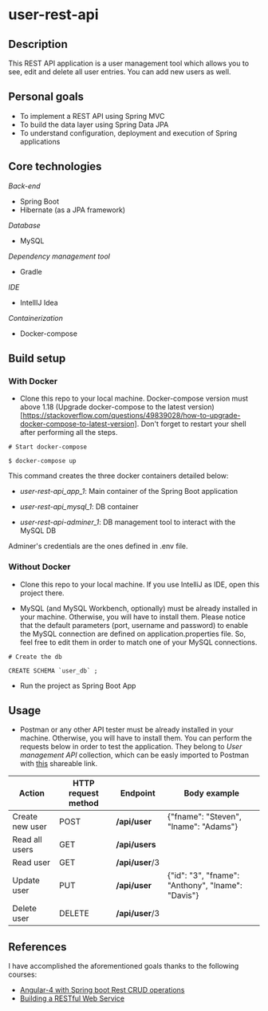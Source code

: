 # user-rest-api

## Description

This REST API application is a user management tool which allows you to see, edit and delete all user entries. You can add new users as well.

## Personal goals

- To implement a REST API using Spring MVC
- To build the data layer using Spring Data JPA
- To understand configuration, deployment and execution of Spring applications

## Core technologies

*Back-end*
- Spring Boot
- Hibernate (as a JPA framework)

*Database*
- MySQL

*Dependency management tool*
- Gradle

*IDE*
- IntellIJ Idea

*Containerization*
- Docker-compose

## Build setup

### With Docker

- Clone this repo to your local machine. Docker-compose version must above 1.18 (Upgrade docker-compose to the latest version)[https://stackoverflow.com/questions/49839028/how-to-upgrade-docker-compose-to-latest-version]. Don't forget to restart your shell after performing all the steps.
```
# Start docker-compose

$ docker-compose up
```

This command creates the three docker containers detailed below:

- _user-rest-api_app_1_: Main container of the Spring Boot application

- _user-rest-api_mysql_1_: DB container

- _user-rest-api-adminer_1_: DB management tool to interact with the MySQL DB

Adminer's credentials are the ones defined in .env file.

### Without Docker

- Clone this repo to your local machine. If you use IntelliJ as IDE, open this project there.

- MySQL (and MySQL Workbench, optionally) must be already installed in your machine. Otherwise, you will have to install them. Please notice that the default parameters (port, username and password) to enable the MySQL connection are defined on application.properties file. So, feel free to edit them in order to match one of your MySQL connections.

```
# Create the db

CREATE SCHEMA `user_db` ;
```

- Run the project as Spring Boot App

## Usage

- Postman or any other API tester must be already installed in your machine. Otherwise, you will have to install them. You can perform the requests below in order to test the application. They belong to *User management API* collection, which can be easly imported to Postman with [this](https://www.getpostman.com/collections/b9203126dbd425c19203) shareable link. 

| Action | HTTP request method | Endpoint | Body example |
| ------------- | ------------- | ------------- | ------------- |
| Create new user | POST  | **/api/user**  | {"fname": "Steven", "lname": "Adams"} |
| Read all users | GET  | **/api/users** | |
| Read user | GET  | **/api/user**/3 | |
| Update user | PUT  | **/api/user** | {"id": "3", "fname": "Anthony", "lname": "Davis"}|
| Delete user | DELETE  | **/api/user**/3 | |


## References

I have accomplished the aforementioned goals thanks to the following courses:

- [Angular-4 with Spring boot Rest CRUD operations](https://www.youtube.com/watch?v=ioYJx-rNNoI&list=PLF0fAweo0Kogzy5I6LxEaIlJAxVORXZm-&index=1)
- [Building a RESTful Web Service](https://spring.io/guides/gs/rest-service/)


